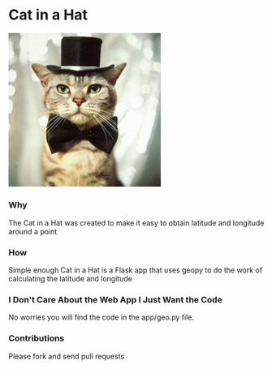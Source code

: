 # Cat in a Hat

<img src="https://raw.githubusercontent.com/DeonHeyns/Cat-in-a-Hat/master/app/static/img/cat-in-hat.jpg" width="300">

### Why
The Cat in a Hat was created to make it easy to obtain latitude and longitude around a point

### How
Simple enough Cat in a Hat is a Flask app that uses geopy to do the work of calculating the latitude and longitude

### I Don't Care About the Web App I Just Want the Code
No worries you will find the code in the app/geo.py file.

### Contributions
Please fork and send pull requests
